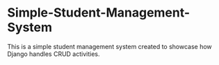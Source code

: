 # Simple-Student-Management-System
This is a simple student management system created to showcase how Django handles CRUD activities.
